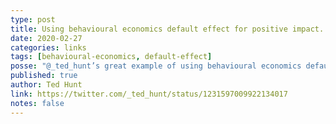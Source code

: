 ```yaml
---
type: post
title: Using behavioural economics default effect for positive impact.
date: 2020-02-27
categories: links
tags: [behavioural-economics, default-effect]
posse: "@_ted_hunt’s great example of using behavioural economics default effect for positive impact."
published: true
author: Ted Hunt
link: https://twitter.com/_ted_hunt/status/1231597009922134017
notes: false
---
```

